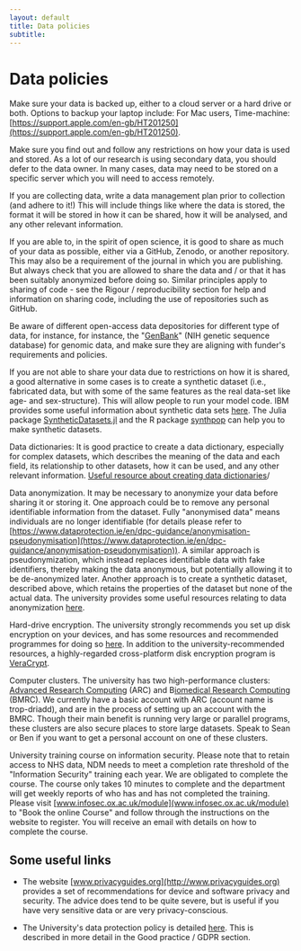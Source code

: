 ```yaml
---
layout: default
title: Data policies
subtitle: 
---
```


# Data policies

Make sure your data is backed up, either to a cloud server or a hard drive or both. Options to backup your laptop include:
For Mac users, Time-machine: [https://support.apple.com/en-gb/HT201250](https://support.apple.com/en-gb/HT201250).

Make sure you find out and follow any restrictions on how your data is used and stored. As a lot of our research is using secondary data, you should defer to the data owner. In many cases, data may need to be stored on a specific server which you will need to access remotely.

If you are collecting data, write a data management plan prior to collection (and adhere to it!) This will include things like where the data is stored, the format it will be stored in how it can be shared, how it will be analysed, and any other relevant information.  

If you are able to, in the spirit of open science, it is good to share as much of your data as possible, either via a GitHub, Zenodo, or another repository. This may also be a requirement of the journal in which you are publishing. But always check that you are allowed to share the data and / or that it has been suitably anonymized before doing so. Similar principles apply to sharing of code - see the Rigour / reproducibility section for help and information on sharing code, including the use of repositories such as GitHub.

Be aware of different open-access data depositories for different type of data, for instance, for instance, the "[GenBank](https://www.ncbi.nlm.nih.gov/genbank/)" (NIH genetic sequence database) for genomic data, and make sure they are aligning with funder's requirements and policies.

If you are not able to share your data due to restrictions on how it is shared, a good alternative in some cases is to create a synthetic dataset (i.e., fabricated data, but with some of the same features as the real data-set like age- and sex-structure). This will allow people to run your model code. IBM provides some useful information about synthetic data sets [here](https://www.ibm.com/topics/synthetic-data). The Julia package [SyntheticDatasets.jl](https://juliapackages.com/p/syntheticdatasets) and the R package [synthpop](https://cran.r-project.org/web/packages/synthpop/) can help you to make synthetic datasets.

Data dictionaries: It is good practice to create a data dictionary, especially for complex datasets, which describes the meaning of the data and each field, its relationship to other datasets, how it can be used, and any other relevant information. [Useful resource about creating data dictionaries](https://help.osf.io/article/217-how-to-make-a-data-dictionary)/

Data anonymization. It may be necessary to anonymize your data before sharing it or storing it. One approach could be to remove any personal identifiable information from the dataset. Fully "anonymised data" means individuals are no longer identifiable (for details please refer to [https://www.dataprotection.ie/en/dpc-guidance/anonymisation-pseudonymisation](https://www.dataprotection.ie/en/dpc-guidance/anonymisation-pseudonymisation)). A similar approach is pseudonymization, which instead replaces identifiable data with fake identifiers, thereby making the data anonymous, but potentially allowing it to be de-anonymized later. Another approach is to create a synthetic dataset, described above, which retains the properties of the dataset but none of the actual data. The university provides some useful resources relating to data anonymization [here](https://researchdata.ox.ac.uk/uk-anonymisation-network). 

Hard-drive encryption. The university strongly recommends you set up disk encryption on your devices, and has some resources and recommended programmes for doing so [here](https://www.infosec.ox.ac.uk/encryption). In addition to the university-recommended resources, a highly-regarded cross-platform disk encryption program is [VeraCrypt](https://www.veracrypt.fr/en/Home.html). 

Computer clusters. The university has two high-performance clusters: [Advanced Research Computing](http://arc.ox.ac.uk/) (ARC) and B[iomedical Research Computing](https://www.medsci.ox.ac.uk/for-staff/resources/bmrc) (BMRC). We currently have a basic account with ARC (account name is trop-driadd), and are in the process of setting up an account with the BMRC. Though their main benefit is running very large or parallel programs, these clusters are also secure places to store large datasets. Speak to Sean or Ben if you want to get a personal account on one of these clusters. 

University training course on information security. Please note that to retain access to NHS data, NDM needs to meet a completion rate threshold of the "Information Security" training each year. We are obligated to complete the course. The course only takes 10 minutes to complete and the department will get weekly reports of who has and has not completed the training. Please visit [www.infosec.ox.ac.uk/module](www.infosec.ox.ac.uk/module) to "Book the online Course" and follow through the instructions on the website to register. You will receive an email with details on how to complete the course. 

## Some useful links

* The website [www.privacyguides.org](http://www.privacyguides.org) provides a set of recommendations for device and software privacy and security. The advice does tend to be quite severe, but is useful if you have very sensitive data or are very privacy-conscious.

* The University's data protection policy is detailed [here](https://compliance.admin.ox.ac.uk/data-protection-policy). This is described in more detail in the Good practice / GDPR section.
